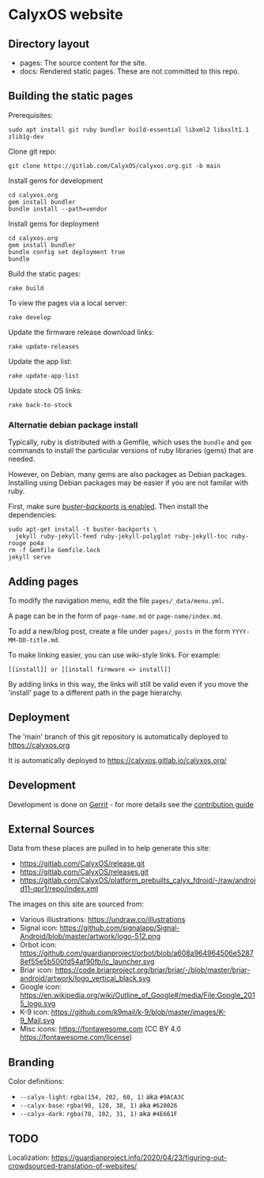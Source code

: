 # CalyxOS website

## Directory layout

* pages: The source content for the site.
* docs: Rendered static pages. These are not committed to this repo.

## Building the static pages

Prerequisites:

    sudo apt install git ruby bundler build-essential libxml2 libxslt1.1 zlib1g-dev

Clone git repo:

    git clone https://gitlab.com/CalyxOS/calyxos.org.git -b main

Install gems for development

    cd calyxos.org
    gem install bundler
    bundle install --path=vendor

Install gems for deployment

    cd calyxos.org
    gem install bundler
    bundle config set deployment true
    bundle

Build the static pages:

    rake build

To view the pages via a local server:

    rake develop

Update the firmware release download links:

    rake update-releases

Update the app list:

    rake update-app-list

Update stock OS links:

    rake back-to-stock


### Alternatie debian package install

Typically, ruby is distributed with a Gemfile, which uses the
`bundle` and `gem` commands to install the particular versions of
ruby libraries (gems) that are needed.

However, on Debian, many gems are also packages as Debian packages.
Installing using Debian packages may be easier if you are not familar
with ruby.

First, make sure [_buster-backports_ is
enabled](https://backports.debian.org/Instructions/). Then install
the dependencies:

    sudo apt-get install -t buster-backports \
      jekyll ruby-jekyll-feed ruby-jekyll-polyglot ruby-jekyll-toc ruby-rouge po4a
    rm -f Gemfile Gemfile.lock
    jekyll serve


## Adding pages

To modify the navigation menu, edit the file `pages/_data/menu.yml`.

A page can be in the form of `page-name.md` or `page-name/index.md`.

To add a new/blog post, create a file under `pages/_posts` in the form `YYYY-MM-DD-title.md`.

To make linking easier, you can use wiki-style links. For example:

    [[install]] or [[install firmware => install]]

By adding links in this way, the links will still be valid even if you move the 'install' page to a different path in the page hierarchy.

## Deployment

The 'main' branch of this git repository is automatically deployed to <https://calyxos.org>

It is automatically deployed to <https://calyxos.gitlab.io/calyxos.org/>

## Development

Development is done on [Gerrit](https://review.calyxos.org/q/project:CalyxOS%252Fcalyxos.org) - for more details see the [contribution guide](https://calyxos.org/development/gerrit/)

## External Sources

Data from these places are pulled in to help generate this site:

* https://gitlab.com/CalyxOS/release.git
* https://gitlab.com/CalyxOS/releases.git
* https://gitlab.com/CalyxOS/platform_prebuilts_calyx_fdroid/-/raw/android11-qpr1/repo/index.xml

The images on this site are sourced from:

* Various illustrations: https://undraw.co/illustrations
* Signal icon: https://github.com/signalapp/Signal-Android/blob/master/artwork/logo-512.png
* Orbot icon: https://github.com/guardianproject/orbot/blob/a608a964964506e52878ef55e5b500fd54af90fb/ic_launcher.svg
* Briar icon: https://code.briarproject.org/briar/briar/-/blob/master/briar-android/artwork/logo_vertical_black.svg
* Google icon: https://en.wikipedia.org/wiki/Outline_of_Google#/media/File:Google_2015_logo.svg
* K-9 icon: https://github.com/k9mail/k-9/blob/master/images/K-9_Mail.svg
* Misc icons: https://fontawesome.com (CC BY 4.0 https://fontawesome.com/license)

## Branding

Color definitions:

* `--calyx-light`: `rgba(154, 202, 60, 1)` aka `#9ACA3C`
* `--calyx-base`: `rgba(98, 128, 38, 1)` aka `#628026`
* `--calyx-dark`: `rgba(78, 102, 31, 1)` aka `#4E661F`

## TODO

Localization: https://guardianproject.info/2020/04/23/figuring-out-crowdsourced-translation-of-websites/
